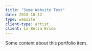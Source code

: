 ```yaml
---
title: "Some Website Test"
date: 2018-10-12
type: website
client-type: artist
client: La Bella Bride
---
```


Some content about this portfolio item. 